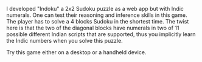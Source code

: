 I developed  "Indoku" a 2x2 Sudoku puzzle as a web app but with Indic numerals. One can test their reasoning and inference skills in this game. The player has to solve a  4 blocks Sudoku in the shortest time. The twist here is that the two of the diagonal blocks have numerals in two of 11 possible different Indian scripts that are supported, thus you implicitly learn the Indic numbers when you solve this puzzle.

Try this game either on a desktop or a handheld device. 
